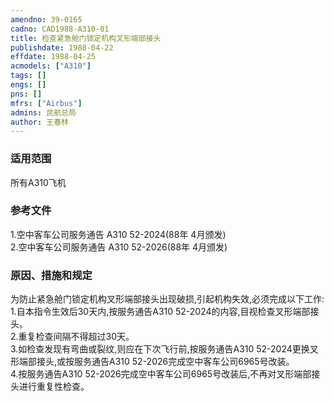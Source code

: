 ```yaml
---
amendno: 39-0165  
cadno: CAD1988-A310-01  
title: 检查紧急舱门锁定机构叉形端部接头  
publishdate: 1988-04-22  
effdate: 1988-04-25  
acmodels: ["A310"]  
tags: []  
engs: []  
pns: []  
mfrs: ["Airbus"]  
admins: 民航总局  
author: 王春林  
---
```

  
### 适用范围  
所有A310飞机  
  
<!--more-->  
### 参考文件  
  1.空中客车公司服务通告 A310 52-2024(88年 4月颁发)  
  2.空中客车公司服务通告 A310 52-2026(88年 4月颁发)  
  
### 原因、措施和规定  

  为防止紧急舱门锁定机构叉形端部接头出现破损,引起机构失效,必须完成以下工作:  
  1.自本指令生效后30天内,按服务通告A310 52-2024的内容,目视检查叉形端部接头。  
  2.重复检查间隔不得超过30天。  
  3.如检查发现有弯曲或裂纹,则应在下次飞行前,按服务通告A310 52-2024更换叉形端部接头,或按服务通告A310 52-2026完成空中客车公司6965号改装。  
  4.按服务通告A310 52-2026完成空中客车公司6965号改装后,不再对叉形端部接头进行重复性检查。  
  
